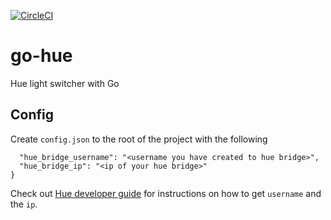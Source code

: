 [![CircleCI](https://circleci.com/gh/vatolvan/go-hue/tree/master.svg?style=svg)](https://circleci.com/gh/vatolvan/go-hue/tree/master)

# go-hue
Hue light switcher with Go

## Config

Create `config.json` to the root of the project with the following

```{
  "hue_bridge_username": "<username you have created to hue bridge>",
  "hue_bridge_ip": "<ip of your hue bridge>"
}
```


Check out [Hue developer guide](https://developers.meethue.com/develop/get-started-2/) for instructions on how to get `username` and the `ip`.